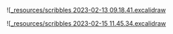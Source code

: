 ![[_resources/scribbles 2023-02-13 09.18.41.excalidraw](_resources/scribbles%202023-02-13%2009.18.41.excalidraw.md)

![[_resources/scribbles 2023-02-15 11.45.34.excalidraw](_resources/scribbles%202023-02-15%2011.45.34.excalidraw.md)